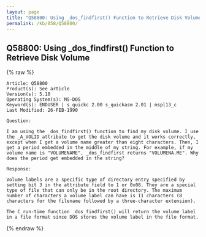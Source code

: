 ```yaml
---
layout: page
title: "Q58800: Using _dos_findfirst() Function to Retrieve Disk Volume"
permalink: /kb/058/Q58800/
---
```


## Q58800: Using _dos_findfirst() Function to Retrieve Disk Volume

{% raw %}

	Article: Q58800
	Product(s): See article
	Version(s): 5.10
	Operating System(s): MS-DOS
	Keyword(s): ENDUSER | s_quickc 2.00 s_quickasm 2.01 | mspl13_c
	Last Modified: 26-FEB-1990
	
	Question:
	
	I am using the _dos_findfirst() function to find my disk volume. I use
	the _A_VOLID attribute to get the disk volume and it works correctly,
	except when I get a volume name greater than eight characters. Then, I
	get a period embedded in the middle of my string. For example, if my
	volume name is "VOLUMENAME", _dos_findfirst returns "VOLUMENA.ME". Why
	does the period get embedded in the string?
	
	Response:
	
	Volume labels are a specific type of directory entry specified by
	setting bit 3 in the attribute field to 1 or 0x08. They are a special
	type of file that can only be in the root directory. The maximum
	number of characters a volume label can have is 11 characters (8
	characters for the filename followed by a three-character extension).
	
	The C run-time function _dos_findfirst() will return the volume label
	in a file format since DOS stores the volume label in the file format.

{% endraw %}
